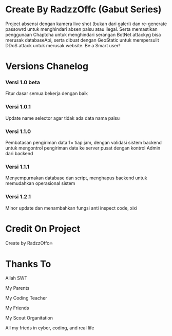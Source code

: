 <h1>Create By RadzzOffc (Gabut Series)</h1>
<p>Project absensi dengan kamera live shot (bukan dari galeri) dan re-generate passowrd untuk menghindari absen palsu atau ilegal. Serta memastikan penggunaan Chaptcha untuk menghindari serangan BotNet attackyg bisa merusak databaseApi, serta dibuat dengan GeoStatic untuk mempersulit DDoS attack untuk merusak website. Be a Smart user!</p>
<h1>Versions Chanelog</h1>
<h3>Versi 1.0 beta</h3>
<p>Fitur dasar semua bekerja dengan baik</p>
<h3>Versi 1.0.1</h3>
<p>Update name selector agar tidak ada data nama palsu</p>
<h3>Versi 1.1.0</h3>
<p>Pembatasan pengiriman data 1× tiap jam, dengan validasi sistem backend untuk mengontrol pengiriman data ke server pusat dengan kontrol Admin dari backend</p>
<h3>Versi 1.1.1</h3>
<p>Menyempurnakan database dan script, menghapus backend untuk memudahkan operasional sistem</p>
<h3>Versi 1.2.1</h3>
<p>Minor update dan menambahkan fungsi anti inspect code, xixi</p>
<h1>Credit On Project</h1>
<p>Create by RadzzOffc🔥</p>
<h1>Thanks To</h1>
<p>Allah SWT</p>
<p>My Parents</p>
<p>My Coding Teacher</p>
<p>My Friends</p>
<p>My Scout Organitation</p>
<p>All my frieds in cyber, coding, and real life</p>
